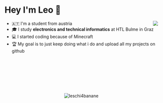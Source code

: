 # Hey I'm **Leo** :wave:

<div>
  <img width="px" align="right" src="https://upload.wikimedia.org/wikipedia/commons/3/3f/Totally_not_a_Rickroll_QR_code.png" />

  <ul>
    <li>🇦🇹 I'm a student from austria</li>
    <li>🎓 I study <b>electronics and technical informatics</b> at HTL Bulme in Graz</li>
    <li>💻 I started coding because of Minecraft</li>
    <li>🏆 My goal is to just keep doing what i do and upload all my projects on github</li>
  </ul>
</div>
</br>
</br>
</br>
</br>
</br>
</br>
<p align="center"> <img src="https://github-readme-stats.vercel.app/api?username=leschi4banane&show_icons=true&theme=onedark&" alt="leschi4banane"/></p>

